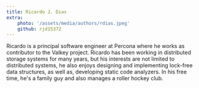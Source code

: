 ```yaml
---
title: Ricardo J. Dias
extra:
    photo: '/assets/media/authors/rdias.jpeg'
    github: rjd15372
---
```


Ricardo is a principal software engineer at Percona where he works as contributor to the Valkey project. Ricardo has been working in distributed storage systems for many years, but his interests are not limited to distributed systems, he also enjoys designing and implementing lock-free data structures, as well as, developing static code analyzers. In his free time, he's a family guy and also manages a roller hockey club.


